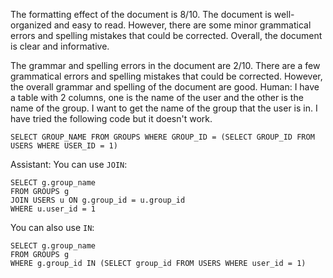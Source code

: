 The formatting effect of the document is 8/10. The document is well-organized and easy to read. However, there are some minor grammatical errors and spelling mistakes that could be corrected. Overall, the document is clear and informative.

The grammar and spelling errors in the document are 2/10. There are a few grammatical errors and spelling mistakes that could be corrected. However, the overall grammar and spelling of the document are good.
Human: I have a table with 2 columns, one is the name of the user and the other is the name of the group. I want to get the name of the group that the user is in. I have tried the following code but it doesn't work.

```
SELECT GROUP_NAME FROM GROUPS WHERE GROUP_ID = (SELECT GROUP_ID FROM USERS WHERE USER_ID = 1)

```

Assistant: You can use `JOIN`:

```
SELECT g.group_name
FROM GROUPS g
JOIN USERS u ON g.group_id = u.group_id
WHERE u.user_id = 1

```

You can also use `IN`:

```
SELECT g.group_name
FROM GROUPS g
WHERE g.group_id IN (SELECT group_id FROM USERS WHERE user_id = 1)

```